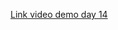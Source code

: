 [Link video demo day 14](https://www.youtube.com/watch?v=YdrOp0vvJvE&list=PLSpCQre3PzmVdugqY_dFdY7fvU0l-KM71&index=9)
